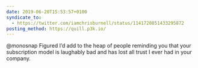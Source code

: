 ```yaml
---
date: 2019-06-20T15:53:57+0100
syndicate_to:
  - https://twitter.com/iamchrisburnell/status/1141720851433295872
posting_method: https://quill.p3k.io/
---
```


@monosnap Figured I’d add to the heap of people reminding you that your subscription model is laughably bad and has lost all trust I ever had in your company.
